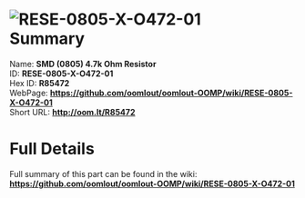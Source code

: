 
![RESE-0805-X-O472-01](https://github.com/oomlout/oomlout-OOMP/blob/master/parts/RESE-0805-X-O472-01/RESE-0805-X-O472-01_420.jpg)   
Summary
=================
  
Name: __SMD (0805) 4.7k Ohm Resistor__    
ID: __RESE-0805-X-O472-01__   
Hex ID: __R85472__   
WebPage: __https://github.com/oomlout/oomlout-OOMP/wiki/RESE-0805-X-O472-01__   
Short URL: __http://oom.lt/R85472__   

Full Details
==========================
Full summary of this part can be found in the wiki:   
__https://github.com/oomlout/oomlout-OOMP/wiki/RESE-0805-X-O472-01__    

